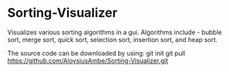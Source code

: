 # Sorting-Visualizer

Visualizes various sorting algorithms in a gui.
Algorithms include - bubble sort, merge sort, quick sort, selection sort, insertion sort, and heap sort.

The source code can be downloaded by using:
  git init
  git pull https://github.com/AloysiusAmbe/Sorting-Visualizer.git
